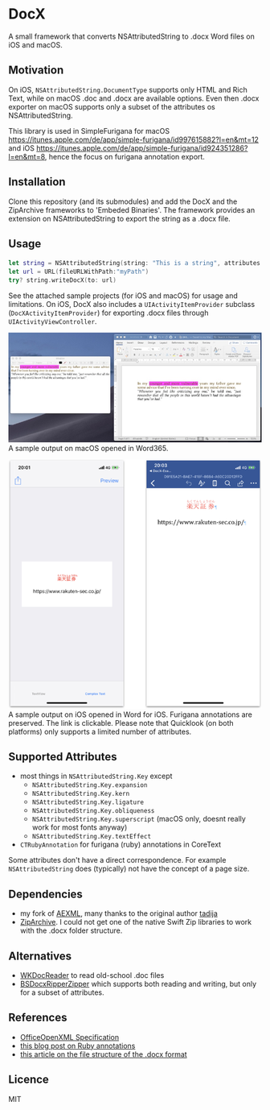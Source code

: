 # DocX
A small framework that converts NSAttributedString to .docx Word files on iOS and macOS.

## Motivation

On iOS, `NSAttributedString.DocumentType` supports only HTML and Rich Text, while on macOS .doc and .docx are available options. Even then .docx exporter on macOS supports only a subset of the attributes os NSAttributedString. 

This library is used in SimpleFurigana for macOS <https://itunes.apple.com/de/app/simple-furigana/id997615882?l=en&mt=12> and iOS <https://itunes.apple.com/de/app/simple-furigana/id924351286?l=en&mt=8>, hence the focus on furigana annotation export.

## Installation

Clone this repository (and its submodules) and add the DocX and the ZipArchive frameworks to 'Embeded Binaries'. 
The framework provides an extension on NSAttributedString to export the string as a .docx file.

## Usage

```swift
let string = NSAttributedString(string: "This is a string", attributes: [.font:UIFont.systemFont(ofSize: UIFont.systemFontSize), .backgroundColor, value: UIColor.blue])
let url = URL(fileURLWithPath:"myPath")
try? string.writeDocX(to: url)
```

See the attached sample projects (for iOS and macOS) for usage and limitations.
On iOS, DocX also includes a `UIActivityItemProvider` subclass (`DocXActivityItemProvider`) for exporting .docx files through `UIActivityViewController`.

![Screenshot macOS](/images/screenshot_mac.jpg)
A sample output on macOS opened in Word365.

![Screenshot iOS](/images/screenshot_iOS.png)
A sample output on iOS opened in Word for iOS. Furigana annotations are preserved. The link is clickable.
Please note that Quicklook (on both platforms) only supports a limited number of attributes.

## Supported Attributes

- most things in `NSAttributedString.Key` except
  - `NSAttributedString.Key.expansion`
  - `NSAttributedString.Key.kern`
  - `NSAttributedString.Key.ligature`
  - `NSAttributedString.Key.obliqueness`
  - `NSAttributedString.Key.superscript` (macOS only, doesnt really work for most fonts anyway)
  - `NSAttributedString.Key.textEffect`
- `CTRubyAnnotation` for furigana (ruby) annotations in CoreText

Some attributes don't have a direct correspondence. For example `NSAttributedString` does (typically) not have the concept of a page size.  

## Dependencies

- my fork of [AEXML](https://github.com/shinjukunian/AEXML), many thanks to the original author [tadija](https://github.com/tadija/AEXML)
- [ZipArchive](https://github.com/ZipArchive/ZipArchive). I could not get one of the native Swift Zip libraries to work with the .docx folder structure.

## Alternatives

- [WKDocReader](https://github.com/Wekwa/WKDocReader) to read old-school .doc files
- [BSDocxRipperZipper](https://github.com/SlayterDev/BSDocxRipperZipper) which supports both reading and writing, but only for a subset of attributes.

## References

- [OfficeOpenXML Specification](http://officeopenxml.com/anatomyofOOXML.php)
- [this blog post on Ruby annotations](https://blogs.msdn.microsoft.com/murrays/2014/12/27/ruby-text-objects/)
- [this article on the file structure of the .docx format](https://www.toptal.com/xml/an-informal-introduction-to-docx)

## Licence
MIT

